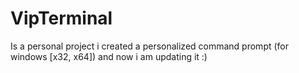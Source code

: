# VipTerminal
Is a personal project i created a personalized command prompt (for windows [x32, x64]) and now i am updating it :)
